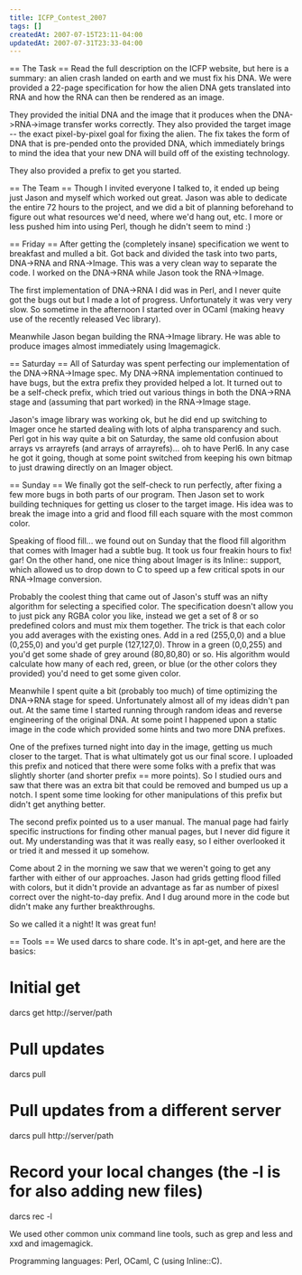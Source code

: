 ```yaml
---
title: ICFP_Contest_2007
tags: []
createdAt: 2007-07-15T23:11-04:00
updatedAt: 2007-07-31T23:33-04:00
---
```



== The Task ==
Read the full description on the ICFP website, but here is a summary: an alien crash landed on earth and we must fix his DNA. We were provided a 22-page specification for how the alien DNA gets translated into RNA and how the RNA can then be rendered as an image.

They provided the initial DNA and the image that it produces when the DNA->RNA->image transfer works correctly. They also provided the target image -- the exact pixel-by-pixel goal for fixing the alien. The fix takes the form of DNA that is pre-pended onto the provided DNA, which immediately brings to mind the idea that your new DNA will build off of the existing technology.

They also provided a prefix to get you started.

== The Team ==
Though I invited everyone I talked to, it ended up being just Jason and myself which worked out great. Jason was able to dedicate the entire 72 hours to the project, and we did a bit of planning beforehand to figure out what resources we'd need, where we'd hang out, etc. I more or less pushed him into using Perl, though he didn't seem to mind :)

== Friday ==
After getting the (completely insane) specification we went to breakfast and mulled a bit. Got back and divided the task into two parts, DNA->RNA and RNA->Image. This was a very clean way to separate the code. I worked on the DNA->RNA while Jason took the RNA->Image.

The first implementation of DNA->RNA I did was in Perl, and I never quite got the bugs out but I made a lot of progress. Unfortunately it was very very slow. So sometime in the afternoon I started over in OCaml (making heavy use of the recently released Vec library).

Meanwhile Jason began building the RNA->Image library. He was able to produce images almost immediately using Imagemagick.

== Saturday ==
All of Saturday was spent perfecting our implementation of the DNA->RNA->Image spec. My DNA->RNA implementation continued to have bugs, but the extra prefix they provided helped a lot. It turned out to be a self-check prefix, which tried out various things in both the DNA->RNA stage and (assuming that part worked) in the RNA->Image stage.

Jason's image library was working ok, but he did end up switching to Imager once he started dealing with lots of alpha transparency and such. Perl got in his way quite a bit on Saturday, the same old confusion about arrays vs arrayrefs (and arrays of arrayrefs)... oh to have Perl6. In any case he got it going, though at some point switched from keeping his own bitmap to just drawing directly on an Imager object.

== Sunday ==
We finally got the self-check to run perfectly, after fixing a few more bugs in both parts of our program. Then Jason set to work building techniques for getting us closer to the target image. His idea was to break the image into a grid and flood fill each square with the most common color.

Speaking of flood fill... we found out on Sunday that the flood fill algorithm that comes with Imager had a subtle bug. It took us four freakin hours to fix! gar! On the other hand, one nice thing about Imager is its Inline:: support, which allowed us to drop down to C to speed up a few critical spots in our RNA->Image conversion.

Probably the coolest thing that came out of Jason's stuff was an nifty algorithm for selecting a specified color. The specification doesn't allow you to just pick any RGBA color you like, instead we get a set of 8 or so predefined colors and must mix them together. The trick is that each color you add averages with the existing ones. Add in a red (255,0,0) and a blue (0,255,0) and you'd get purple (127,127,0). Throw in a green (0,0,255) and you'd get some shade of grey around (80,80,80) or so. His algorithm would calculate how many of each red, green, or blue (or the other colors they provided) you'd need to get some given color.

Meanwhile I spent quite a bit (probably too much) of time optimizing the DNA->RNA stage for speed. Unfortunately almost all of my ideas didn't pan out. At the same time I started running through random ideas and reverse engineering of the original DNA. At some point I happened upon a static image in the code which provided some hints and two more DNA prefixes.

One of the prefixes turned night into day in the image, getting us much closer to the target. That is what ultimately got us our final score. I uploaded this prefix and noticed that there were some folks with a prefix that was slightly shorter (and shorter prefix == more points). So I studied ours and saw that there was an extra bit that could be removed and bumped us up a notch. I spent some time looking for other manipulations of this prefix but didn't get anything better.

The second prefix pointed us to a user manual. The manual page had fairly specific instructions for finding other manual pages, but I never did figure it out. My understanding was that it was really easy, so I either overlooked it or tried it and messed it up somehow.

Come about 2 in the morning we saw that we weren't going to get any farther with either of our approaches. Jason had grids getting flood filled with colors, but it didn't provide an advantage as far as number of pixesl correct over the night-to-day prefix. And I dug around more in the code but didn't make any further breakthroughs.

So we called it a night! It was great fun!

== Tools ==
We used darcs to share code. It's in apt-get, and here are the basics:

  # Initial get
  darcs get http://server/path

  # Pull updates
  darcs pull

  # Pull updates from a different server
  darcs pull http://server/path

  # Record your local changes (the -l is for also adding new files)
  darcs rec -l

We used other common unix command line tools, such as grep and less and xxd and imagemagick.

Programming languages: Perl, OCaml, C (using Inline::C).


